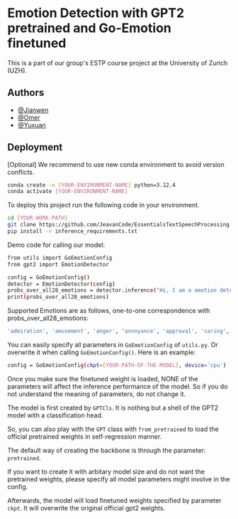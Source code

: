 
# Emotion Detection with GPT2 pretrained and Go-Emotion finetuned

This is a part of our group's ESTP course project at the University of Zurich (UZH).


## Authors

- [@Jianwen](https://github.com/JeavanCode)
- [@Omer](https://github.com/yildomer)
- [@Yuxuan](https://github.com/Wangyuxuan-xuan)

## Deployment

[Optional] We recommend to use new conda environment to avoid version conflicts.
```bash
conda create -n [YOUR-ENVIRONMENT-NAME] python=3.12.4
conda activate [YOUR-ENVIRONMENT-NAME]
```

To deploy this project run the following code in your environment.

```bash
cd [YOUR-WORK-PATH]
git clone https://github.com/JeavanCode/EssentialsTextSpeechProcessing.git
pip install -r inference_requirements.txt
```
Demo code for calling our model:
```bash
from utils import GoEmotionConfig
from gpt2 import EmotionDetector

config = GoEmotionConfig()
detector = EmotionDetector(config)
probs_over_all28_emotions = detector.inference("Hi, I am a emotion detector! I am very happy to meet you.", threshold=0.4)
print(probs_over_all28_emotions)
```
Supported Emotions are as follows, one-to-one correspondence with probs_over_all28_emotions:
```bash
'admiration', 'amusement', 'anger', 'annoyance', 'approval', 'caring', 'confusion', 'curiosity', 'desire', 'disappointment', 'disapproval', 'disgust', 'embarrassment', 'excitement', 'fear', 'gratitude', 'grief', 'joy', 'love', 'nervousness', 'optimism', 'pride', 'realization', 'relief', 'remorse', 'sadness', 'surprise', 'neutral'
```
You can easily specify all parameters in ```GoEmotionConfig``` of ```utils.py```. Or overwrite it when calling ```GoEmotionConfig()```.
Here is an example:
```bash
config = GoEmotionConfig(ckpt=[YOUR-PATH-OF-THE-MODEL], device='cpu')
```
Once you make sure the finetuned weight is loaded, NONE of the parameters will affect the inference performance of the model. So if you do not understand the meaning of parameters, do not change it.

The model is first created by ```GPTCls```. It is nothing but a shell of the GPT2 model with a classification head.

So, you can also play with the ```GPT``` class with ```from_pretrained``` to load the official pretrained weights in self-regression manner.

The default way of creating the backbone is through the parameter: ```pretrained```.

If you want to create it with arbitary model size and do not want the pretrained weights, please specify all model parameters might involve in the config.

Afterwards, the model will load finetuned weights specified by parameter ```ckpt```. It will overwrite the original official gpt2 weights.